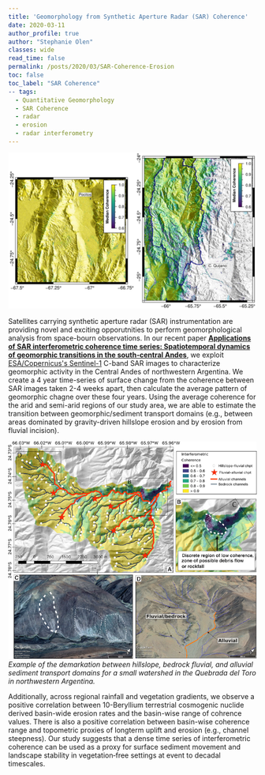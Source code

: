 ```yaml
---
title: 'Geomorphology from Synthetic Aperture Radar (SAR) Coherence'
date: 2020-03-11
author_profile: true
author: "Stephanie Olen"
classes: wide
read_time: false
permalink: /posts/2020/03/SAR-Coherence-Erosion
toc: false
toc_label: "SAR Coherence"
-- tags:
  - Quantitative Geomorphology
  - SAR Coherence
  - radar
  - erosion
  - radar interferometry
---
```

![SAR Coherence for the Pocitos Basin and the Quebrada del Toro in NW Argentina](https://github.com/UP-RS-ESP/up-rs-esp.github.io/raw/master/_posts/images/NWArg_Pocitos_QdT_median_coherence.jpg)

Satellites carrying synthetic aperture radar (SAR) instrumentation are providing novel and exciting opporutnities to perform geomorphological analysis from space-bourn observations. In our recent paper [**Applications of SAR interferometric coherence time series: Spatiotemporal dynamics of geomorphic transitions in the south‐central Andes**](https://agupubs.onlinelibrary.wiley.com/doi/abs/10.1029/2019JF005141), we exploit [ESA/Copernicus's Sentinel-1](https://sentinel.esa.int/web/sentinel/missions/sentinel-1) C-band SAR images to characterize geomorphic activity in the Central Andes of northwestern Argentina. We create a 4 year time-series of surface change from the coherence between SAR images taken 2-4 weeks apart, then calculate the average pattern of geomorphic chagne over these four years. Using the average coherence for the arid and semi-arid regions of our study area, we are able to estimate the transition between geomorphic/sediment transport domains (e.g., between areas dominated by gravity-driven hillslope erosion and by erosion from fluvial incision).


![Figure](https://github.com/soslavsk/geomorphSAR/blob/master/figure_7_example_basin.png)
*Example of the demarkation between hillslope, bedrock fluvial, and alluvial sediment transport domains for a small watershed in the Quebrada del Toro in northwestern Argentina.*

Additionally, across regional rainfall and vegetation gradients, we observe a positive correlation between 10-Beryllium terrestrial cosmogenic nuclide derived basin-wide erosion rates and the basin-wise range of cohrence values. There is also a positive correlation between basin-wise coherence range and topometric proxies of longterm uplift and erosion (e.g., channel steepness). Our study suggests that a dense time series of interferometric coherence can be used as a proxy for surface sediment movement and landscape stability in vegetation‐free settings at event to decadal timescales.

